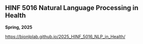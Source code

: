 ## HINF 5016 Natural Language Processing in Health

**Spring, 2025**

https://bionlplab.github.io/2025_HINF_5016_NLP_in_Health/
